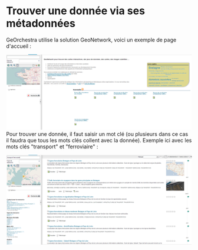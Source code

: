 # Trouver une donnée via ses métadonnées

GeOrchestra utilise la solution GeoNetwork, voici un exemple de page d'accueil :

![Page d'accueil de GeoNetwork](gn_acceuil.png)
Pour trouver une donnée, il faut saisir un mot clé (ou plusieurs dans ce cas il faudra que tous les mots clés collent avec la donnée). Exemple ici avec les mots clés "transport" et "ferroviaire" :

![Recherche donnée](gn_recherche.png)
